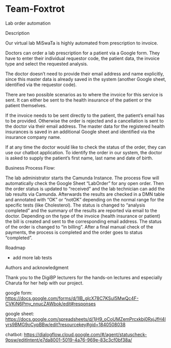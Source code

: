 # Team-Foxtrot

Lab order automation 

Description 

Our virtual lab MiSwaTa is highly automated from prescription to invoice.  
 

Doctors can order a lab prescription for a patient via a Google form. They have to enter their individual requestor code, the patient data, the invoice type and select the requested analysis.  

The doctor doesn’t need to provide their email address and name explicitly, since this master data is already saved in the system (another Google sheet, identified via the requestor code).  

There are two possible scenarios as to where the invoice for this service is sent. It can either be sent to the health insurance of the patient or the patient themselves. 

If the invoice needs to be sent directly to the patient, the patient’s email has to be provided. Otherwise the order is rejected and a cancellation is sent to the doctor via their email address. 
The master data for the registered health insurances is saved in an additional Google sheet and identified via the insurance company name. 

If at any time the doctor would like to check the status of the order, they can use our chatbot application. To identify the order in our system, the doctor is asked to supply the patient’s first name, last name and date of birth. 


Business Process Flow: 

The lab administrator starts the Camunda Instance. The process flow will automatically check the Google Sheet “LabOrder” for any open order. Then the order status is updated to “received” and the lab technician can add the lab results via Camunda. Afterwards the results are checked in a DMN table and annotated with “OK” or “notOK” depending on the normal range for the specific tests (like Cholesterol). The status is changed to “analysis completed” and the summary of the results are reported via email to the doctor. Depending on the type of the invoice (health insurance or patient) the bill is created and sent to the corresponding email address. The status of the order is changed to “in billing”. After a final manual check of the payments, the process is completed and the order goes to status “completed”. 

 
Roadmap 

- add more lab tests

 

Authors and acknowledgment 

Thank you to the DigiBP lecturers for the hands-on lectures and especially Charuta for her help with our project.  

google form: https://docs.google.com/forms/d/1IB_glcX78C7KSul5MwQc4F-CVKiN6Pmy_nnucZAWbok/edit#responses

google sheet: https://docs.google.com/spreadsheets/d/1jH9_oCoUMZemPrcxkbj0RxjJfH4lyrs9BMG9oCypBBw/edit?resourcekey#gid=1840508038

chatbot: https://dialogflow.cloud.google.com/#/agent/statuscheck-9psw/editIntent/e7da8001-5019-4a76-969e-83c3cf0bf38a/

